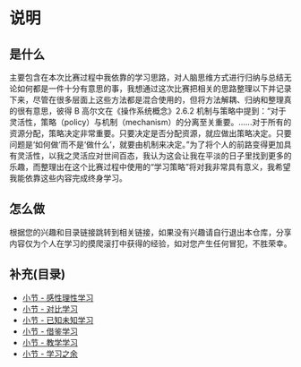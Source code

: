 # 说明

## 是什么

主要包含在本次比赛过程中我依靠的学习思路，对人脑思维方式进行归纳与总结无论如何都是一件十分有意思的事，我想通过这次比赛把相关的思路整理以下并记录下来，尽管在很多层面上这些方法都是混合使用的，但将方法解耦、归纳和整理真的很有意思，彼得 B 高尔文在《操作系统概念》2.6.2 机制与策略中提到：“对于灵活性，策略（policy）与机制（mechanism）的分离至关重要。......对于所有的资源分配，策略决定非常重要。只要决定是否分配资源，就应做出策略决定。只要问题是‘如何做’而不是‘做什么’，就要由机制来决定。”为了将个人的前路变得更加具有灵活性，以我之灵活应对世间百态，我认为这会让我在平淡的日子里找到更多的乐趣，而整理出在这个比赛过程中使用的“学习策略”将对我非常具有意义，我希望我能依靠这些内容完成终身学习。

## 怎么做

根据您的兴趣和目录链接跳转到相关链接，如果没有兴趣请自行退出本仓库，分享内容仅为个人在学习的摸爬滚打中获得的经验，如对您产生任何冒犯，不胜荣幸。

## 补充(目录)

- [小节 - 感性理性学习](./感性理性学习/Readme.md)
- [小节 - 对比学习](./对比学习/Readme.md)
- [小节 - 已知未知学习](./已知未知学习/Readme.md)
- [小节 - 借鉴学习](./借鉴学习/Readme.md)
- [小节 - 教学学习](./教学学习/Readme.md)
- [小节 - 学习之余](./学习之余/Readme.md)

